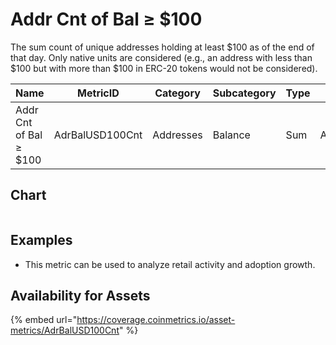 # Addr Cnt of Bal ≥ $100

The sum count of unique addresses holding at least $100 as of the end of that day. Only native units are considered (e.g., an address with less than $100 but with more than $100 in ERC-20 tokens would not be considered).

| Name                   | MetricID        | Category  | Subcategory | Type | Unit      | Interval |
| ---------------------- | --------------- | --------- | ----------- | ---- | --------- | -------- |
| Addr Cnt of Bal ≥ $100 | AdrBalUSD100Cnt | Addresses | Balance     | Sum  | Addresses | 1 day    |

## Chart

<figure><img src="../../../../.gitbook/assets/BTC_Addresses_with_Bal_≥__100.png" alt=""><figcaption></figcaption></figure>

## Examples

* This metric can be used to analyze retail activity and adoption growth.

## Availability for Assets

{% embed url="https://coverage.coinmetrics.io/asset-metrics/AdrBalUSD100Cnt" %}
